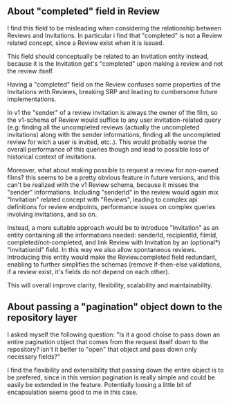 ## About "completed" field in Review

I find this field to be misleading when considering the relationship between Reviews and Invitations. In particular i find that "completed" is not a Review related concept, since a Review exist when it is issued.

This field should conceptually be related to an Invitation entity instead, because it is the Invitation get's "completed" upon making a review and not the review itself.

Having a "completed" field on the Review confuses some properties of the Invitations with Reviews, breaking SRP and leading to cumbersome future implementations.

In v1 the "sender" of a review invitation is always the owner of the film, so the v1-schema of Review would suffice to any user invitation-related query (e.g: finding all the uncompleted reviews (actually the uncompleted invitations) along with the sender informations, finding all the uncompleted review for wich a user is invited, etc..). This would probably worse the overall performance of this queries though and lead to possible loss of historical context of invitations.

Moreover, what about making possible to request a review for non-owned films? this seems to be a pretty obvious feature in future versions, and this can't be realized with the v1 Review schema, because it misses the "sender" informations. Including "senderId" in the review would again mix "Invitation" related concept with "Reviews", leading to complex api definitions for review endpoints, performance issues on complex queries involving invitations, and so on. 

Instead, a more suitable approach would be to introduce "Invitation" as an entity containing all the informations needed: senderId, recipientId, filmId, completed/not-completed, and link Review with Invitation by an (optional*) "invitationId" field. In this way we also allow spontaneous reviews. Introducing this entity would make the Review.completed field redundant, enabling to further simplifies the schemas (remove if-then-else validations, if a review exist, it's fields do not depend on each other).

This will overall improve clarity, flexibility, scalability and maintainability.



## About passing a "pagination" object down to the repository layer

I asked myself the following question: "Is it a good choise to pass down an entire pagination object that comes from the request itself down to the repository? isn't it better to "open" that object and pass down only necessary fields?"

I find the flexibility and extensibility that passing down the entire object is to be prefered, since in this version pagination is really simple and could be easily be extended in the feature. Potentially loosing a little bit of encapsulation seems good to me in this case.